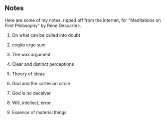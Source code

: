 ## Notes

Here are some of my notes, ripped off from the internet, for "Meditations on First Philosophy" by Rene Descartes. 

1. On what can be called into doubt

2. cogito ergo sum

3. The wax argument

4. Clear and distinct perceptions

5. Theory of Ideas

6. God and the cartesian circle

7. God is no deceiver

8. Will, intellect, error

9. Essence of material things
